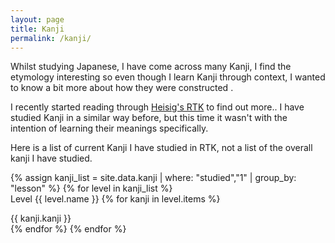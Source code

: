 ```yaml
---
layout: page
title: Kanji
permalink: /kanji/
---
```


Whilst studying Japanese, I have come across many Kanji, I find the etymology interesting so even though I learn
Kanji through context, I wanted to know a bit more about how they were constructed .

I recently started reading through [Heisig's RTK](http://amzn.to/1vXiwqD) to find out more.. I have studied Kanji in a similar
way before, but this time it wasn't with the intention of learning their meanings specifically.

Here is a list of current Kanji I have studied in RTK, not a list of the overall kanji I have studied.

{% assign kanji_list = site.data.kanji | where: "studied","1" | group_by: "lesson" %}
{% for level in kanji_list %}
<br>
Level {{ level.name }}
    {% for kanji in level.items %}
<div class='kanji-item'>
{{ kanji.kanji }}
</div>
    {% endfor %}
{% endfor %}

